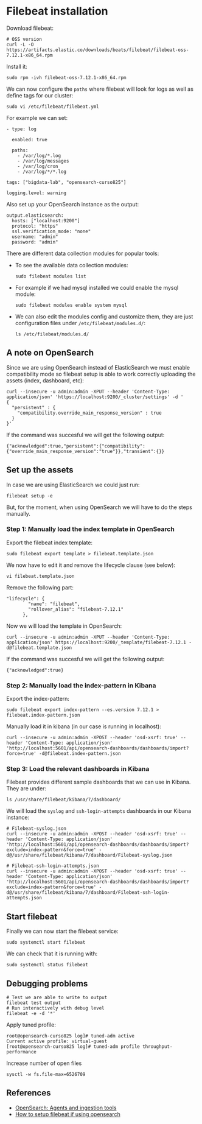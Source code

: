 # Filebeat installation
Download filebeat:
```
# OSS version
curl -L -O https://artifacts.elastic.co/downloads/beats/filebeat/filebeat-oss-7.12.1-x86_64.rpm
```

Install it:
```
sudo rpm -ivh filebeat-oss-7.12.1-x86_64.rpm
```

We can now configure the `paths` where filebeat will look for logs as well as define tags for our cluster:
```
sudo vi /etc/filebeat/filebeat.yml
```
For example we can set:
```
- type: log

  enabled: true

  paths:
    - /var/log/*.log
    - /var/log/messages
    - /var/log/cron
    - /var/log/*/*.log

tags: ["bigdata-lab", "opensearch-curso825"]

logging.level: warning
```

Also set up your OpenSearch instance as the output:
```
output.elasticsearch:
  hosts: ["localhost:9200"]
  protocol: "https"
  ssl.verification_mode: "none"
  username: "admin"
  password: "admin"
```

There are different data collection modules for popular tools:
- To see the available data collection modules:
    ```
    sudo filebeat modules list
    ```
- For example if we had mysql installed we could enable the mysql module:
    ```
    sudo filebeat modules enable system mysql
    ```
- We can also edit the modules config and customize them, they are just configuration files under `/etc/filebeat/modules.d/`:
    ```
    ls /etc/filebeat/modules.d/
    ```

## A note on OpenSearch
Since we are using OpenSearch instead of ElasticSearch we must enable compatibility mode so filebeat setup is able to work correctly uploading the assets (index, dashboard, etc):
```
curl --insecure -u admin:admin -XPUT --header 'Content-Type: application/json' 'https://localhost:9200/_cluster/settings' -d '
{
  "persistent" : {
    "compatibility.override_main_response_version" : true
  }
}'
```

If the command was succesful we will get the following output:
```
{"acknowledged":true,"persistent":{"compatibility":{"override_main_response_version":"true"}},"transient":{}}
```

## Set up the assets
In case we are using ElasticSearch we could just run:
```
filebeat setup -e
```

But, for the moment, when using OpenSearch we will have to do the steps manually.

### Step 1: Manually load the index template in OpenSearch
Export the filebeat index template:
```
sudo filebeat export template > filebeat.template.json
```

We now have to edit it and remove the lifecycle clause (see below):
```
vi filebeat.template.json
```
Remove the following part:
```
"lifecycle": {
        "name": "filebeat",
        "rollover_alias": "filebeat-7.12.1"
      },
```
Now we will load the template in OpenSearch:
```
curl --insecure -u admin:admin -XPUT --header 'Content-Type: application/json' https://localhost:9200/_template/filebeat-7.12.1 -d@filebeat.template.json
```

If the command was succesful we will get the following output:
```
{"acknowledged":true}
```

### Step 2: Manually load the index-pattern in Kibana
Export the index-pattern:
```
sudo filebeat export index-pattern --es.version 7.12.1 > filebeat.index-pattern.json
```
Manually load it in kibana (in our case is running in localhost):
```
curl --insecure -u admin:admin -XPOST --header 'osd-xsrf: true' --header 'Content-Type: application/json' 'http://localhost:5601/api/opensearch-dashboards/dashboards/import?force=true' -d@filebeat.index-pattern.json
```

### Step 3: Load the relevant dashboards in Kibana
Filebeat provides different sample dashboards that we can use in Kibana. They are under:
```
ls /usr/share/filebeat/kibana/7/dashboard/
```

We will load the `syslog` and `ssh-login-attempts` dashboards in our Kibana instance:
```
# Filebeat-syslog.json
curl --insecure -u admin:admin -XPOST --header 'osd-xsrf: true' --header 'Content-Type: application/json' 'http://localhost:5601/api/opensearch-dashboards/dashboards/import?exclude=index-pattern&force=true' -d@/usr/share/filebeat/kibana/7/dashboard/Filebeat-syslog.json

# Filebeat-ssh-login-attempts.json
curl --insecure -u admin:admin -XPOST --header 'osd-xsrf: true' --header 'Content-Type: application/json' 'http://localhost:5601/api/opensearch-dashboards/dashboards/import?exclude=index-pattern&force=true' -d@/usr/share/filebeat/kibana/7/dashboard/Filebeat-ssh-login-attempts.json
```

## Start filebeat
Finally we can now start the filebeat service:
```
sudo systemctl start filebeat
```

We can check that it is running with:
```
sudo systemctl status filebeat
```

## Debugging problems
```
# Test we are able to write to output 
filebeat test output
# Run interactively with debug level
filebeat -e -d '*'
```

Apply tuned profile:
```
root@opensearch-curso825 log]# tuned-adm active
Current active profile: virtual-guest
[root@opensearch-curso825 log]# tuned-adm profile throughput-performance
```

Increase number of open files
```
sysctl -w fs.file-max=6526709
```

## References
- [OpenSearch: Agents and ingestion tools](https://opensearch.org/docs/latest/clients/agents-and-ingestion-tools/index/)
- [How to setup filebeat if using opensearch](https://www.electricbrain.com.au/pages/analytics/opensearch-vs-elasticsearch.php)
